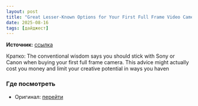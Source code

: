 ```yaml
---
layout: post
title: "Great Lesser-Known Options for Your First Full Frame Video Camera"
date: 2025-08-16
tags: [дайджест]
---
```


**Источник:** [ссылка](https://fstoppers.com/reviews/great-lesser-known-options-your-first-full-frame-video-camera-707991?utm_source=FS_RSS&utm_medium=RSS&utm_campaign=Main_RSS)

Кратко: The conventional wisdom says you should stick with Sony or Canon when buying your first full frame camera. This advice might actually cost you money and limit your creative potential in ways you haven

### Где посмотреть
- Оригинал: [перейти]({link})
